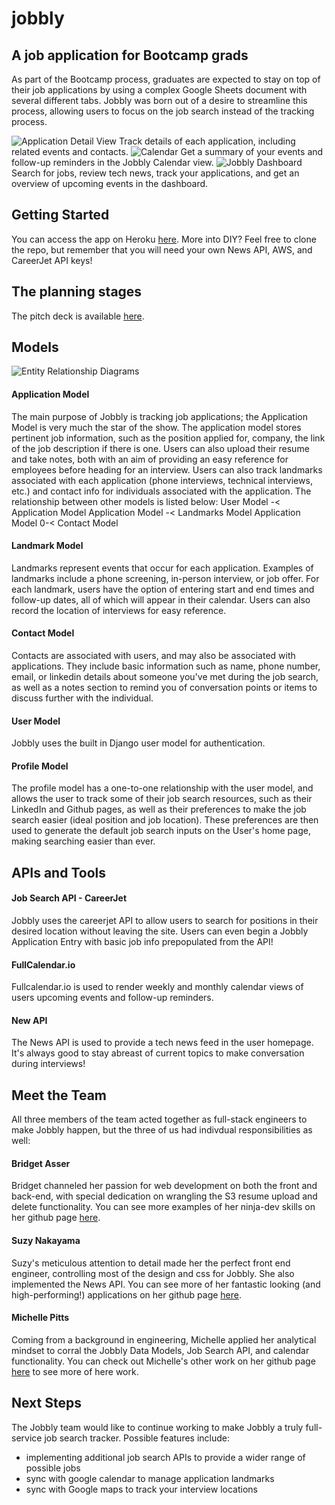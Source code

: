 # jobbly
## A job application for Bootcamp grads
As part of the Bootcamp process, graduates are expected to stay on top of their job applications by using a complex Google Sheets document with several different tabs. Jobbly was born out of a desire to streamline this process, allowing users to focus on the job search instead of the tracking process.

![Application Detail View](https://i.imgur.com/oGKKkJh.png)
Track details of each application, including related events and contacts.
![Calendar](https://i.imgur.com/aedh1re.png)
Get a summary of your events and follow-up reminders in the Jobbly Calendar view.
![Jobbly Dashboard](https://i.imgur.com/B581bnY.png)
Search for jobs, review tech news, track your applications, and get an overview of upcoming events in the dashboard.
## Getting Started
You can access the app on Heroku [here](https://jobbly-tracker.herokuapp.com/). More into DIY? Feel free to clone the repo, but remember that you will need your own News API, AWS, and CareerJet API keys!

## The planning stages
The pitch deck is available [here](https://docs.google.com/presentation/d/10yUvMnNGTcP0CqpA5ak_AdUjC4EvJczOQ4-DEybtLmk/edit#slide=id.p).

## Models
![Entity Relationship Diagrams](https://i.imgur.com/uZ5GQLi.jpg)

#### Application Model
The main purpose of Jobbly is tracking job applications; the Application Model is very much the star of the show. The application model stores pertinent job information, such as the position applied for, company, the link of the job description if there is one. Users can also upload their resume and take notes, both with an aim of providing an easy reference for employees before heading for an interview. Users can also track landmarks associated with each application (phone interviews, technical interviews, etc.) and contact info for individuals associated with the application. The relationship between other models is listed below:
User Model -< Application Model
Application Model -< Landmarks Model
Application Model 0-< Contact Model

#### Landmark Model
Landmarks represent events that occur for each application. Examples of landmarks include a phone screening, in-person interview, or job offer. For each landmark, users have the option of entering start and end times and follow-up dates, all of which will appear in their calendar. Users can also record the location of interviews for easy reference.

#### Contact Model
Contacts are associated with users, and may also be associated with applications. They include basic information such as name, phone number, email, or linkedin details about someone you've met during the job search, as well as a notes section to remind you of conversation points or items to discuss further with the individual.

#### User Model
Jobbly uses the built in Django user model for authentication.

#### Profile Model
The profile model has a one-to-one relationship with the user model, and allows the user to track some of their job search resources, such as their LinkedIn and Github pages, as well as their preferences to make the job search easier (ideal position and job location). These preferences are then used to generate the default job search inputs on the User's home page, making searching easier than ever.

## APIs and Tools
#### Job Search API - CareerJet
Jobbly uses the careerjet API to allow users to search for positions in their desired location without leaving the site. Users can even begin a Jobbly Application Entry with basic job info prepopulated from the API!

#### FullCalendar.io
Fullcalendar.io is used to render weekly and monthly calendar views of users upcoming events and follow-up reminders.

#### New API
The News API is used to provide a tech news feed in the user homepage. It's always good to stay abreast of current topics to make conversation during interviews!

## Meet the Team
All three members of the team acted together as full-stack engineers to make Jobbly happen, but the three of us had indivdual responsibilities as well:

#### Bridget Asser
Bridget channeled her passion for web development on both the front and back-end, with special dedication on wrangling the S3 resume upload and delete functionality. You can see more examples of her ninja-dev skills on her github page [here](https://github.com/Bridgta).

#### Suzy Nakayama
Suzy's meticulous attention to detail made her the perfect front end engineer, controlling most of the design and css for Jobbly. She also implemented the News API. You can see more of her fantastic looking (and high-performing!) applications on her github page [here](https://github.com/suzynakayama).

#### Michelle Pitts
Coming from a background in engineering, Michelle applied her analytical mindset to corral the Jobbly Data Models, Job Search API, and calendar functionality. You can check out Michelle's other work on her github page [here](https://github.com/meeschka) to see more of here work.

## Next Steps
The Jobbly team would like to continue working to make Jobbly a truly full-service job search tracker. Possible features include:
* implementing additional job search APIs to provide a wider range of possible jobs
* sync with google calendar to manage application landmarks
* sync with Google maps to track your interview locations
